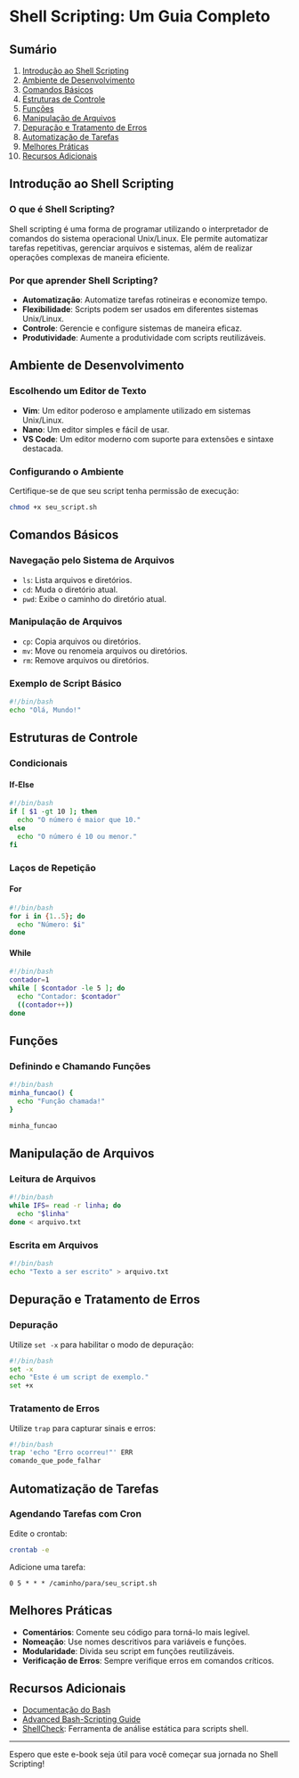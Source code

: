 # Shell Scripting: Um Guia Completo

## Sumário

1. [Introdução ao Shell Scripting](#introdução-ao-shell-scripting)
2. [Ambiente de Desenvolvimento](#ambiente-de-desenvolvimento)
3. [Comandos Básicos](#comandos-básicos)
4. [Estruturas de Controle](#estruturas-de-controle)
5. [Funções](#funções)
6. [Manipulação de Arquivos](#manipulação-de-arquivos)
7. [Depuração e Tratamento de Erros](#depuração-e-tratamento-de-erros)
8. [Automatização de Tarefas](#automatização-de-tarefas)
9. [Melhores Práticas](#melhores-práticas)
10. [Recursos Adicionais](#recursos-adicionais)

## Introdução ao Shell Scripting

### O que é Shell Scripting?

Shell scripting é uma forma de programar utilizando o interpretador de comandos do sistema operacional Unix/Linux. Ele permite automatizar tarefas repetitivas, gerenciar arquivos e sistemas, além de realizar operações complexas de maneira eficiente.

### Por que aprender Shell Scripting?

- **Automatização**: Automatize tarefas rotineiras e economize tempo.
- **Flexibilidade**: Scripts podem ser usados em diferentes sistemas Unix/Linux.
- **Controle**: Gerencie e configure sistemas de maneira eficaz.
- **Produtividade**: Aumente a produtividade com scripts reutilizáveis.

## Ambiente de Desenvolvimento

### Escolhendo um Editor de Texto

- **Vim**: Um editor poderoso e amplamente utilizado em sistemas Unix/Linux.
- **Nano**: Um editor simples e fácil de usar.
- **VS Code**: Um editor moderno com suporte para extensões e sintaxe destacada.

### Configurando o Ambiente

Certifique-se de que seu script tenha permissão de execução:
```bash
chmod +x seu_script.sh
```

## Comandos Básicos

### Navegação pelo Sistema de Arquivos

- `ls`: Lista arquivos e diretórios.
- `cd`: Muda o diretório atual.
- `pwd`: Exibe o caminho do diretório atual.

### Manipulação de Arquivos

- `cp`: Copia arquivos ou diretórios.
- `mv`: Move ou renomeia arquivos ou diretórios.
- `rm`: Remove arquivos ou diretórios.

### Exemplo de Script Básico

```bash
#!/bin/bash
echo "Olá, Mundo!"
```

## Estruturas de Controle

### Condicionais

#### If-Else

```bash
#!/bin/bash
if [ $1 -gt 10 ]; then
  echo "O número é maior que 10."
else
  echo "O número é 10 ou menor."
fi
```

### Laços de Repetição

#### For

```bash
#!/bin/bash
for i in {1..5}; do
  echo "Número: $i"
done
```

#### While

```bash
#!/bin/bash
contador=1
while [ $contador -le 5 ]; do
  echo "Contador: $contador"
  ((contador++))
done
```

## Funções

### Definindo e Chamando Funções

```bash
#!/bin/bash
minha_funcao() {
  echo "Função chamada!"
}

minha_funcao
```

## Manipulação de Arquivos

### Leitura de Arquivos

```bash
#!/bin/bash
while IFS= read -r linha; do
  echo "$linha"
done < arquivo.txt
```

### Escrita em Arquivos

```bash
#!/bin/bash
echo "Texto a ser escrito" > arquivo.txt
```

## Depuração e Tratamento de Erros

### Depuração

Utilize `set -x` para habilitar o modo de depuração:
```bash
#!/bin/bash
set -x
echo "Este é um script de exemplo."
set +x
```

### Tratamento de Erros

Utilize `trap` para capturar sinais e erros:
```bash
#!/bin/bash
trap 'echo "Erro ocorreu!"' ERR
comando_que_pode_falhar
```

## Automatização de Tarefas

### Agendando Tarefas com Cron

Edite o crontab:
```bash
crontab -e
```

Adicione uma tarefa:
```plaintext
0 5 * * * /caminho/para/seu_script.sh
```

## Melhores Práticas

- **Comentários**: Comente seu código para torná-lo mais legível.
- **Nomeação**: Use nomes descritivos para variáveis e funções.
- **Modularidade**: Divida seu script em funções reutilizáveis.
- **Verificação de Erros**: Sempre verifique erros em comandos críticos.

## Recursos Adicionais

- [Documentação do Bash](https://www.gnu.org/software/bash/manual/)
- [Advanced Bash-Scripting Guide](https://tldp.org/LDP/abs/html/)
- [ShellCheck](https://www.shellcheck.net/): Ferramenta de análise estática para scripts shell.

---

Espero que este e-book seja útil para você começar sua jornada no Shell Scripting!
